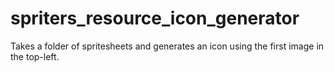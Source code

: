 # spriters_resource_icon_generator
Takes a folder of spritesheets and generates an icon using the first image in the top-left. 
